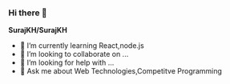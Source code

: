 ### Hi there 👋


**SurajKH/SurajKH** 

- 🌱 I’m currently learning React,node.js
- 👯 I’m looking to collaborate on ...
- 🤔 I’m looking for help with ...
- 💬 Ask me about Web Technologies,Competitve Programming



<!--
**SurajKH/SurajKH** is a ✨ _special_ ✨ repository because its `README.md` (this file) appears on your GitHub profile.

Here are some ideas to get you started:

- 🔭 I’m currently working on ...
- 🌱 I’m currently learning React,node.js
- 👯 I’m looking to collaborate on ...
- 🤔 I’m looking for help with ...
- 💬 Ask me about ...
- 📫 How to reach me: ...
- 😄 Pronouns: ...
- ⚡ Fun fact: ...
-->
